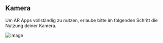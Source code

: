 ## Kamera

Um AR Apps vollständig zu nutzen, erlaube bitte im folgenden Schritt die Nutzung deiner Kamera.

![image](/assets/items/dialogs/images/camera.png)
